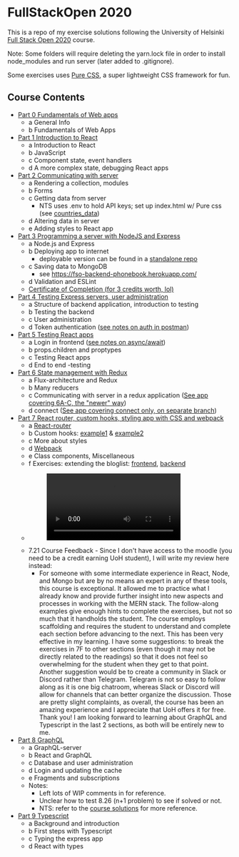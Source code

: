 # FullStackOpen 2020

This is a repo of my exercise solutions following the University of Helsinki [Full Stack Open 2020](https://fullstackopen.com/en) course. 

Note: Some folders will require deleting the yarn.lock file in order to install node_modules and run server (later added to .gitignore).

Some exercises uses [Pure CSS](https://purecss.io/), a super lightweight CSS framework for fun.

## Course Contents

- [Part 0 Fundamentals of Web apps](/part0/)
  - a General Info
  - b Fundamentals of Web Apps
- [Part 1 Introduction to React](/part1/)
  - a Introduction to React
  - b JavaScript
  - c Component state, event handlers
  - d A more complex state, debugging React apps
- [Part 2 Communicating with server](/part2/)
  - a Rendering a collection, modules
  - b Forms
  - c Getting data from server
    - NTS uses .env to hold API keys; set up index.html w/ Pure css (see [countries_data](/part2/countries_data/))
  - d Altering data in server
  - e Adding styles to React app
- [Part 3 Programming a server with NodeJS and Express](/part3/)
  - a Node.js and Express
  - b Deploying app to internet
    - deployable version can be found in a [standalone repo](https://github.com/ann-codes/backend_phonebook)
  - c Saving data to MongoDB
    - see https://fso-backend-phonebook.herokuapp.com/
  - d Validation and ESLint
  - [Certificate of Completion (for 3 credits worth, lol)](https://studies.cs.helsinki.fi/stats/api/certificate/fullstackopen/en/262ba8424fe26655f03598d5d1ea851c)
- [Part 4 Testing Express servers, user administration](/part4/)
  - a Structure of backend application, introduction to testing
  - b Testing the backend
  - c User administration
  - d Token authentication ([see notes on auth in postman](/part4/README.md))
- [Part 5 Testing React apps](/part5/)
  - a Login in frontend ([see notes on async/await](/part5/bloglist-frontend/README.md))
  - b props.children and proptypes
  - c Testing React apps
  - d End to end -testing
- [Part 6 State management with Redux](/part6/)
  - a Flux-architecture and Redux
  - b Many reducers
  - c Communicating with server in a redux application ([See app covering 6A-C, the "newer" way](/part6/redux-anecdotes/))
  - d connect ([See app covering connect only, on separate branch](https://github.com/ann-codes/fullstackopen-exercises/tree/6D))
- [Part 7 React router, custom hooks, styling app with CSS and webpack](/part7/)
  - a [React-router](/part7/routed-anecdotes/)
  - b Custom hooks: [example1](/part7/country-hook/) & [example2](/part7/ultimate-hooks/)
  - c More about styles
  - d [Webpack](/part7/webpack-part7/)
  - e Class components, Miscellaneous
  - f Exercises: extending the bloglist: [frontend](/part7/bloglist-frontend/), [backend](/part7/bloglist-backend/)
  - <figure class="video_container"><video controls="true" allowfullscreen="true"><source src="https://video.twimg.com/tweet_video/EhR-SfQWAAABshs.mp4" type="video/mp4"></video></figure>
  - 7.21 Course Feedback - Since I don't have access to the moodle (you need to be a credit earning UoH student), I will write my review here instead: 
    - For someone with some intermediate experience in React, Node, and Mongo but are by no means an expert in any of these tools, this course is exceptional. It allowed me to practice what I already know and provide further insight into new aspects and processes in working with the MERN stack. The follow-along examples give enough hints to complete the exercises, but not so much that it handholds the student. The course employs scaffolding and requires the student to understand and complete each section before advancing to the next. This has been very effective in my learning. I have some suggestions: to break the exercises in 7F to other sections (even though it may not be directly related to the readings) so that it does not feel so overwhelming for the student when they get to that point. Another suggestion would be to create a community in Slack or Discord rather than Telegram. Telegram is not so easy to follow along as it is one big chatroom, whereas Slack or Discord will allow for channels that can better organize the discussion. Those are pretty slight complaints, as overall, the course has been an amazing experience and I appreciate that UoH offers it for free. Thank you! I am looking forward to learning about GraphQL and Typescript in the last 2 sections, as both will be entirely new to me. 
- [Part 8 GraphQL](/part8/)
  - a GraphQL-server
  - b React and GraphQL
  - c Database and user administration
  - d Login and updating the cache
  - e Fragments and subscriptions
  - Notes: 
    - Left lots of WIP comments in for reference. 
    - Unclear how to test 8.26 (n+1 problem) to see if solved or not.
    - NTS: refer to the [course solutions](https://studies.cs.helsinki.fi/stats/courses/fullstackopen/solutions/8) for more reference. 
- [Part 9 Typescript](/part9/)
  - a Background and introduction
  - b First steps with Typescript
  - c Typing the express app
  - d React with types

